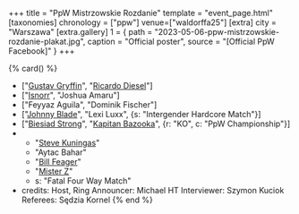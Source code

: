 +++
title = "PpW Mistrzowskie Rozdanie"
template = "event_page.html"
[taxonomies]
chronology = ["ppw"]
venue=["waldorffa25"]
[extra]
city = "Warszawa"
[extra.gallery]
1 = { path = "2023-05-06-ppw-mistrzowskie-rozdanie-plakat.jpg", caption = "Official poster", source = "[Official PpW Facebook]" }
+++

{% card() %}
- ["[Gustav Gryffin](@/w/gustav-gryffin.md)", "[Ricardo Diesel](@/w/ricardo-diesel.md)"]
- ["[Isnorr](@/w/isnorr.md)", "Joshua Amaru"]
- ["Feyyaz Aguila", "Dominik Fischer"]
- ["[Johnny Blade](@/w/johnny-blade.md)", "Lexi Luxx", {s: "Intergender Hardcore Match"}]
- ["[Biesiad Strong](@/w/biesiad.md)", "[Kapitan Bazooka](@/w/kapitan-bazooka.md)",
  {r: "KO", c: "PpW Championship"}]
- - "[Steve Kuningas](@/w/steve-kuningas.md)"
  - "Aytac Bahar"
  - "[Bill Feager](@/w/feager.md)"
  - "[Mister Z](@/w/mister-z.md)"
  - s: "Fatal Four Way Match"
- credits:
    Host, Ring Announcer: Michael HT
    Interviewer: Szymon Kuciok
    Referees: Sędzia Kornel
{% end %}

